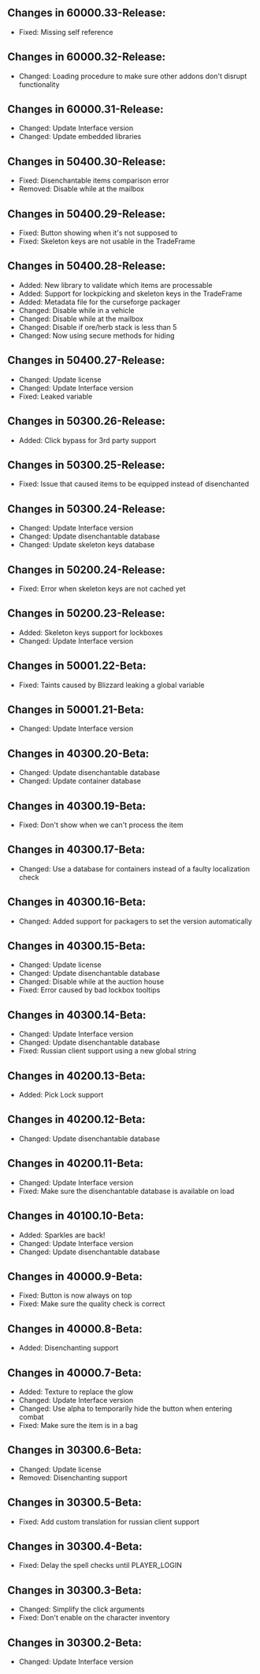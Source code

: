 ## Changes in 60000.33-Release:

- Fixed: Missing self reference

## Changes in 60000.32-Release:

- Changed: Loading procedure to make sure other addons don't disrupt functionality

## Changes in 60000.31-Release:

- Changed: Update Interface version
- Changed: Update embedded libraries

## Changes in 50400.30-Release:

- Fixed: Disenchantable items comparison error
- Removed: Disable while at the mailbox

## Changes in 50400.29-Release:

- Fixed: Button showing when it's not supposed to
- Fixed: Skeleton keys are not usable in the TradeFrame

## Changes in 50400.28-Release:

- Added: New library to validate which items are processable
- Added: Support for lockpicking and skeleton keys in the TradeFrame
- Added: Metadata file for the curseforge packager
- Changed: Disable while in a vehicle
- Changed: Disable while at the mailbox
- Changed: Disable if ore/herb stack is less than 5
- Changed: Now using secure methods for hiding

## Changes in 50400.27-Release:

- Changed: Update license
- Changed: Update Interface version
- Fixed: Leaked variable

## Changes in 50300.26-Release:

- Added: Click bypass for 3rd party support

## Changes in 50300.25-Release:

- Fixed: Issue that caused items to be equipped instead of disenchanted

## Changes in 50300.24-Release:

- Changed: Update Interface version
- Changed: Update disenchantable database
- Changed: Update skeleton keys database

## Changes in 50200.24-Release:

- Fixed: Error when skeleton keys are not cached yet

## Changes in 50200.23-Release:

- Added: Skeleton keys support for lockboxes
- Changed: Update Interface version

## Changes in 50001.22-Beta:

- Fixed: Taints caused by Blizzard leaking a global variable

## Changes in 50001.21-Beta:

- Changed: Update Interface version

## Changes in 40300.20-Beta:

- Changed: Update disenchantable database
- Changed: Update container database

## Changes in 40300.19-Beta:

- Fixed: Don't show when we can't process the item

## Changes in 40300.17-Beta:

- Changed: Use a database for containers instead of a faulty localization check

## Changes in 40300.16-Beta:

- Changed: Added support for packagers to set the version automatically

## Changes in 40300.15-Beta:

- Changed: Update license
- Changed: Update disenchantable database
- Changed: Disable while at the auction house
- Fixed: Error caused by bad lockbox tooltips

## Changes in 40300.14-Beta:

- Changed: Update Interface version
- Changed: Update disenchantable database
- Fixed: Russian client support using a new global string

## Changes in 40200.13-Beta:

- Added: Pick Lock support

## Changes in 40200.12-Beta:

- Changed: Update disenchantable database

## Changes in 40200.11-Beta:

- Changed: Update Interface version
- Fixed: Make sure the disenchantable database is available on load

## Changes in 40100.10-Beta:

- Added: Sparkles are back!
- Changed: Update Interface version
- Changed: Update disenchantable database

## Changes in 40000.9-Beta:

- Fixed: Button is now always on top
- Fixed: Make sure the quality check is correct

## Changes in 40000.8-Beta:

- Added: Disenchanting support

## Changes in 40000.7-Beta:

- Added: Texture to replace the glow
- Changed: Update Interface version
- Changed: Use alpha to temporarily hide the button when entering combat
- Fixed: Make sure the item is in a bag

## Changes in 30300.6-Beta:

- Changed: Update license
- Removed: Disenchanting support

## Changes in 30300.5-Beta:

- Fixed: Add custom translation for russian client support

## Changes in 30300.4-Beta:

- Fixed: Delay the spell checks until PLAYER_LOGIN

## Changes in 30300.3-Beta:

- Changed: Simplify the click arguments
- Fixed: Don't enable on the character inventory

## Changes in 30300.2-Beta:

- Changed: Update Interface version
